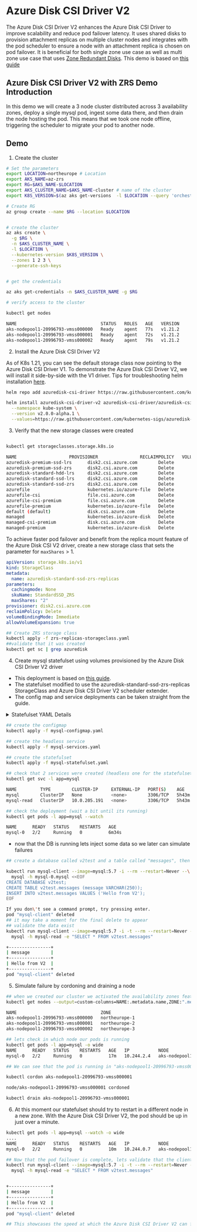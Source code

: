# Azure Disk CSI Driver V2

The Azure Disk CSI Driver V2 enhances the Azure Disk CSI Driver to improve scalability and reduce pod failover latency. It uses shared disks to provision attachment replicas on multiple cluster nodes and integrates with the pod scheduler to ensure a node with an attachment replica is chosen on pod failover. It is beneficial for both single zone use case as well as multi zone use case that uses [Zone Redundant Disks](https://docs.microsoft.com/en-us/azure/virtual-machines/disks-redundancy#zone-redundant-storage-for-managed-disks). This demo is based on [this guide](https://github.com/mohmdnofal/aks-best-practices/blob/master/stateful_workloads/zrs/README.md)

## Azure Disk CSI Driver V2 with ZRS Demo Introduction

In this demo we will create a 3 node cluster distributed across 3 availability zones, deploy a single mysql pod, ingest some data there, and then drain the node hosting the pod. This means that we took one node offline, triggering the scheduler to migrate your pod to another node.

## Demo

1. Create the cluster

```bash
# Set the parameters
export LOCATION=northeurope # Location 
export AKS_NAME=az-zrs
export RG=$AKS_NAME-$LOCATION
export AKS_CLUSTER_NAME=$AKS_NAME-cluster # name of the cluster
export K8S_VERSION=$(az aks get-versions  -l $LOCATION --query 'orchestrators[-1].orchestratorVersion' -o tsv)

# Create RG
az group create --name $RG --location $LOCATION


# create the cluster 
az aks create \
  -g $RG \
  -n $AKS_CLUSTER_NAME \
  -l $LOCATION \
  --kubernetes-version $K8S_VERSION \
  --zones 1 2 3 \
  --generate-ssh-keys 


# get the credentials 

az aks get-credentials -n $AKS_CLUSTER_NAME -g $RG

# verify access to the cluster

kubectl get nodes  

NAME                                STATUS   ROLES   AGE   VERSION
aks-nodepool1-20996793-vmss000000   Ready    agent   77s   v1.21.2
aks-nodepool1-20996793-vmss000001   Ready    agent   72s   v1.21.2
aks-nodepool1-20996793-vmss000002   Ready    agent   79s   v1.21.2
```

2. Install the Azure Disk CSI Driver V2

As of K8s 1.21, you can see the default storage class now pointing to the Azure Disk CSI Driver V1. To demonstrate the Azure Disk CSI Driver V2, we will install it side-by-side with the V1 driver. Tips for troubleshooting helm installation [here](https://github.com/kubernetes-sigs/azuredisk-csi-driver/blob/668a54a797fd90f015ce2b89ff2fbac2d0a4600b/charts/README.md).

```bash
helm repo add azuredisk-csi-driver https://raw.githubusercontent.com/kubernetes-sigs/azuredisk-csi-driver/master/charts

helm install azuredisk-csi-driver-v2 azuredisk-csi-driver/azuredisk-csi-driver \
  --namespace kube-system \
  --version v2.0.0-alpha.1 \
  --values=https://raw.githubusercontent.com/kubernetes-sigs/azuredisk-csi-driver/master/charts/v2.0.0-alpha.1/azuredisk-csi-driver/side-by-side-values.yaml
```

3. Verify that the new storage classes were created

```bash

kubectl get storageclasses.storage.k8s.io 

NAME                    PROVISIONER                RECLAIMPOLICY   VOLUMEBINDINGMODE      ALLOWVOLUMEEXPANSION   AGE
azuredisk-premium-ssd-lrs      disk2.csi.azure.com        Delete          WaitForFirstConsumer   true                   2m20s
azuredisk-premium-ssd-zrs      disk2.csi.azure.com        Delete          Immediate              true                   2m20s
azuredisk-standard-hdd-lrs     disk2.csi.azure.com        Delete          WaitForFirstConsumer   true                   2m20s
azuredisk-standard-ssd-lrs     disk2.csi.azure.com        Delete          WaitForFirstConsumer   true                   2m20s
azuredisk-standard-ssd-zrs     disk2.csi.azure.com        Delete          Immediate              true                   2m20s
azurefile                      kubernetes.io/azure-file   Delete          Immediate              true                   2m30s
azurefile-csi                  file.csi.azure.com         Delete          Immediate              true                   2m30s
azurefile-csi-premium          file.csi.azure.com         Delete          Immediate              true                   2m30s
azurefile-premium              kubernetes.io/azure-file   Delete          Immediate              true                   2m30s
default (default)              disk.csi.azure.com         Delete          WaitForFirstConsumer   true                   2m30s
managed                        kubernetes.io/azure-disk   Delete          WaitForFirstConsumer   true                   2m30s
managed-csi-premium            disk.csi.azure.com         Delete          WaitForFirstConsumer   true                   2m30s
managed-premium                kubernetes.io/azure-disk   Delete          WaitForFirstConsumer   true                   2m30s
```

To achieve faster pod failover and benefit from the replica mount feature of the Azure Disk CSI V2 driver, create a new storage class that sets the parameter for `maxShares` > 1.

```yaml
apiVersion: storage.k8s.io/v1
kind: StorageClass
metadata:
  name: azuredisk-standard-ssd-zrs-replicas
parameters:
  cachingmode: None
  skuName: StandardSSD_ZRS
  maxShares: "2"
provisioner: disk2.csi.azure.com
reclaimPolicy: Delete
volumeBindingMode: Immediate
allowVolumeExpansion: true
```

```bash
## Create ZRS storage class 
kubectl apply -f zrs-replicas-storageclass.yaml
##validate that it was created
kubectl get sc | grep azuredisk
```

4. Create mysql statefulset using volumes provisioned by the Azure Disk CSI Driver V2 driver

- This deployment is based on [this guide](https://kubernetes.io/docs/tasks/run-application/run-replicated-stateful-application/).
- The statefulset modified to use the azuredisk-standard-ssd-zrs-replicas StorageClass and Azure Disk CSI Driver V2 scheduler extender.
- The config map and service deployments can be taken straight from the guide.

<details>
  <summary> Statefulset YAML Details </summary>

  ```yaml
apiVersion: apps/v1
kind: StatefulSet
metadata:
  name: mysql
spec:
  selector:
    matchLabels:
      app: mysql
  serviceName: mysql
  replicas: 1
  template:
    metadata:
      labels:
        app: mysql
    spec:
      # Use the scheduler extender to ensure the pod is placed on a node with an attachment replica on failover.
      schedulerName: csi-azuredisk-scheduler-extender
      initContainers:
      - name: init-mysql
        image: mysql:5.7
        command:
        - bash
        - "-c"
        - |
          set -ex
          # Generate mysql server-id from pod ordinal index.
          [[ `hostname` =~ -([0-9]+)$ ]] || exit 1
          ordinal=${BASH_REMATCH[1]}
          echo [mysqld] > /mnt/conf.d/server-id.cnf
          # Add an offset to avoid reserved server-id=0 value.
          echo server-id=$((100 + $ordinal)) >> /mnt/conf.d/server-id.cnf
          # Copy appropriate conf.d files from config-map to emptyDir.
          if [[ $ordinal -eq 0 ]]; then
            cp /mnt/config-map/primary.cnf /mnt/conf.d/
          else
            cp /mnt/config-map/replica.cnf /mnt/conf.d/
          fi          
        volumeMounts:
        - name: conf
          mountPath: /mnt/conf.d
        - name: config-map
          mountPath: /mnt/config-map
      - name: clone-mysql
        image: gcr.io/google-samples/xtrabackup:1.0
        command:
        - bash
        - "-c"
        - |
          set -ex
          # Skip the clone if data already exists.
          [[ -d /var/lib/mysql/mysql ]] && exit 0
          # Skip the clone on primary (ordinal index 0).
          [[ `hostname` =~ -([0-9]+)$ ]] || exit 1
          ordinal=${BASH_REMATCH[1]}
          [[ $ordinal -eq 0 ]] && exit 0
          # Clone data from previous peer.
          ncat --recv-only mysql-$(($ordinal-1)).mysql 3307 | xbstream -x -C /var/lib/mysql
          # Prepare the backup.
          xtrabackup --prepare --target-dir=/var/lib/mysql          
        volumeMounts:
        - name: data
          mountPath: /var/lib/mysql
          subPath: mysql
        - name: conf
          mountPath: /etc/mysql/conf.d
      containers:
      - name: mysql
        image: mysql:5.7
        env:
        - name: MYSQL_ALLOW_EMPTY_PASSWORD
          value: "1"
        ports:
        - name: mysql
          containerPort: 3306
        volumeMounts:
        - name: data
          mountPath: /var/lib/mysql
          subPath: mysql
        - name: conf
          mountPath: /etc/mysql/conf.d
        resources:
          requests:
            cpu: 500m
            memory: 1Gi
        livenessProbe:
          exec:
            command: ["mysqladmin", "ping"]
          initialDelaySeconds: 30
          periodSeconds: 10
          timeoutSeconds: 5
        readinessProbe:
          exec:
            # Check we can execute queries over TCP (skip-networking is off).
            command: ["mysql", "-h", "127.0.0.1", "-e", "SELECT 1"]
          initialDelaySeconds: 5
          periodSeconds: 2
          timeoutSeconds: 1
      - name: xtrabackup
        image: gcr.io/google-samples/xtrabackup:1.0
        ports:
        - name: xtrabackup
          containerPort: 3307
        command:
        - bash
        - "-c"
        - |
          set -ex
          cd /var/lib/mysql

          # Determine binlog position of cloned data, if any.
          if [[ -f xtrabackup_slave_info && "x$(<xtrabackup_slave_info)" != "x" ]]; then
            # XtraBackup already generated a partial "CHANGE MASTER TO" query
            # because we're cloning from an existing replica. (Need to remove the tailing semicolon!)
            cat xtrabackup_slave_info | sed -E 's/;$//g' > change_master_to.sql.in
            # Ignore xtrabackup_binlog_info in this case (it's useless).
            rm -f xtrabackup_slave_info xtrabackup_binlog_info
          elif [[ -f xtrabackup_binlog_info ]]; then
            # We're cloning directly from primary. Parse binlog position.
            [[ `cat xtrabackup_binlog_info` =~ ^(.*?)[[:space:]]+(.*?)$ ]] || exit 1
            rm -f xtrabackup_binlog_info xtrabackup_slave_info
            echo "CHANGE MASTER TO MASTER_LOG_FILE='${BASH_REMATCH[1]}',\
                  MASTER_LOG_POS=${BASH_REMATCH[2]}" > change_master_to.sql.in
          fi

          # Check if we need to complete a clone by starting replication.
          if [[ -f change_master_to.sql.in ]]; then
            echo "Waiting for mysqld to be ready (accepting connections)"
            until mysql -h 127.0.0.1 -e "SELECT 1"; do sleep 1; done

            echo "Initializing replication from clone position"
            mysql -h 127.0.0.1 \
                  -e "$(<change_master_to.sql.in), \
                          MASTER_HOST='mysql-0.mysql', \
                          MASTER_USER='root', \
                          MASTER_PASSWORD='', \
                          MASTER_CONNECT_RETRY=10; \
                        START SLAVE;" || exit 1
            # In case of container restart, attempt this at-most-once.
            mv change_master_to.sql.in change_master_to.sql.orig
          fi

          # Start a server to send backups when requested by peers.
          exec ncat --listen --keep-open --send-only --max-conns=1 3307 -c \
            "xtrabackup --backup --slave-info --stream=xbstream --host=127.0.0.1 --user=root"          
        volumeMounts:
        - name: data
          mountPath: /var/lib/mysql
          subPath: mysql
        - name: conf
          mountPath: /etc/mysql/conf.d
        resources:
          requests:
            cpu: 100m
            memory: 100Mi
      volumes:
      - name: conf
        emptyDir: {}
      - name: config-map
        configMap:
          name: mysql
  volumeClaimTemplates:
  - metadata:
      name: data
    spec:
      accessModes: ["ReadWriteOnce"]
      storageClassName: azuredisk-standard-ssd-zrs-replicas
      resources:
        requests:
          storage: 256Gi
  ```

</details>

```bash
## create the configmap 
kubectl apply -f mysql-configmap.yaml

## create the headless service 
kubectl apply -f mysql-services.yaml

## create the statefulset 
kubectl apply -f mysql-statefulset.yaml

## check that 2 services were created (headless one for the statefulset and mysql-read for the reads) 
kubectl get svc -l app=mysql  

NAME         TYPE        CLUSTER-IP     EXTERNAL-IP   PORT(S)    AGE
mysql        ClusterIP   None           <none>        3306/TCP   5h43m
mysql-read   ClusterIP   10.0.205.191   <none>        3306/TCP   5h43m

## check the deployment (wait a bit until its running)
kubectl get pods -l app=mysql --watch

NAME      READY   STATUS    RESTARTS   AGE
mysql-0   2/2     Running   0          6m34s
```

- now that the DB is running lets inject some data so we later can simulate failures

```bash
## create a database called v2test and a table called "messages", then inject a record in the database 

kubectl run mysql-client --image=mysql:5.7 -i --rm --restart=Never --\
  mysql -h mysql-0.mysql <<EOF
CREATE DATABASE v2test;
CREATE TABLE v2test.messages (message VARCHAR(250));
INSERT INTO v2test.messages VALUES ('Hello from V2');
EOF

If you don\'t see a command prompt, try pressing enter.
pod "mysql-client" deleted
## it may take a moment for the final delete to appear
## validate the data exist 
kubectl run mysql-client --image=mysql:5.7 -i -t --rm --restart=Never --\
  mysql -h mysql-read -e "SELECT * FROM v2test.messages"

+----------------+
| message        |
+----------------+
| Hello from V2  |
+----------------+
pod "mysql-client" deleted
```

5. Simulate failure by cordoning and draining a node

```bash
## when we created our cluster we activated the availability zones feature, as we created 3 nodes, we should see that they are equally split across AZs 
kubectl get nodes --output=custom-columns=NAME:.metadata.name,ZONE:".metadata.labels.topology\.kubernetes\.io/zone"

NAME                                ZONE   
aks-nodepool1-20996793-vmss000000   northeurope-1 
aks-nodepool1-20996793-vmss000001   northeurope-2 
aks-nodepool1-20996793-vmss000002   northeurope-3

## lets check in which node our pods is running 
kubectl get pods -l app=mysql -o wide 
NAME      READY   STATUS    RESTARTS   AGE   IP           NODE                                NOMINATED NODE   READINESS GATES
mysql-0   2/2     Running   0          17m   10.244.2.4   aks-nodepool1-20996793-vmss000001   <none>           <none>

## We can see that the pod is running in "aks-nodepool1-20996793-vmss000001", through cordoning and draining the node it will trigger the pod to failover to a new node. So, lets try this out 

kubectl cordon aks-nodepool1-20996793-vmss000001

node/aks-nodepool1-20996793-vmss000001 cordoned

kubectl drain aks-nodepool1-20996793-vmss000001

```

6. At this moment our statefulset should try to restart in a different node in a new zone. With the Azure Disk CSI Driver V2, the pod should be up in just over a minute.

```bash
kubectl get pods -l app=mysql --watch -o wide
....
NAME      READY   STATUS    RESTARTS   AGE   IP           NODE                                NOMINATED NODE   READINESS GATES
mysql-0   2/2     Running   0          10m   10.244.0.7   aks-nodepool1-20996793-vmss000002   <none>           <none>

## Now that the pod failover is complete, lets validate that the client can access the server. We should see the data we wrote earlier
kubectl run mysql-client --image=mysql:5.7 -i -t --rm --restart=Never --\
  mysql -h mysql-read -e "SELECT * FROM v2test.messages"


+----------------+
| message        |
+----------------+
| Hello from V2  |
+----------------+
pod "mysql-client" deleted

## This showcases the speed at which the Azure Disk CSI Driver V2 can facilitate pod failover
```

